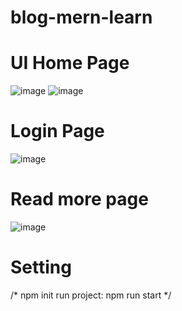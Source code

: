 # blog-mern-learn
# UI Home Page
![image](https://user-images.githubusercontent.com/102896780/179443712-ff814d2a-4148-4ae7-b7d4-82fccbbd35b5.png)
![image](https://user-images.githubusercontent.com/102896780/179443981-865cab2d-b6e4-4e73-943d-8c6bcc6dd773.png)
# Login Page 
![image](https://user-images.githubusercontent.com/102896780/179444339-4ec9b3b3-9796-4ee3-9875-aaae860a1709.png)
# Read more page
![image](https://user-images.githubusercontent.com/102896780/179444132-056c67e3-1f0a-461b-aa50-17ca96b04962.png)
# Setting
/*
  npm init
  run project: npm run start
*/



